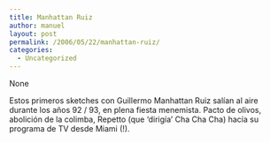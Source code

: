 ```yaml
---
title: Manhattan Ruiz
author: manuel
layout: post
permalink: /2006/05/22/manhattan-ruiz/
categories:
  - Uncategorized
---
```

None <!--more-->

Estos primeros sketches con Guillermo Manhattan Ruiz salían al aire durante los años 92 / 93, en plena fiesta menemista. Pacto de olivos, abolición de la colimba, Repetto (que &#8216;dirigía&#8217; Cha Cha Cha) hacía su programa de TV desde Miami (!).